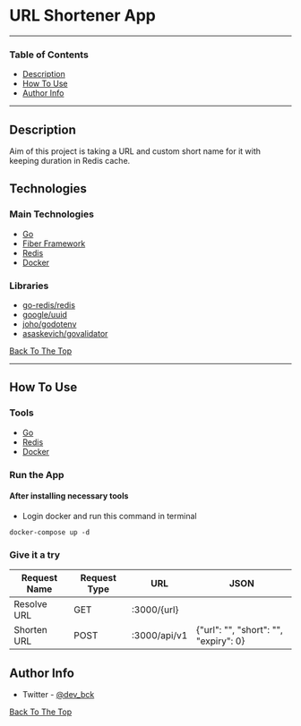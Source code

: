 # URL Shortener App

---

### Table of Contents

- [Description](#description)
- [How To Use](#how-to-use)
- [Author Info](#author-info)

---

## Description

Aim of this project is taking a URL and custom short name for it with keeping duration in Redis cache.

## Technologies

### Main Technologies

- [Go](https://go.dev/)
- [Fiber Framework](https://github.com/gofiber/fiber/v2)
- [Redis](https://redis.io/)
- [Docker](https://www.docker.com/)

### Libraries

- [go-redis/redis](https://github.com/go-redis/redis/v8)
- [google/uuid](https://github.com/google/uuid)
- [joho/godotenv](https://github.com/joho/godotenv)
- [asaskevich/govalidator](https://github.com/asaskevich/govalidator)

[Back To The Top](#URL-Shortener-App)

---

## How To Use

### Tools

- [Go](https://go.dev/dl/)
- [Redis](https://redis.io/download/)
- [Docker](https://www.docker.com/get-started/)

### Run the App

#### After installing necessary tools

- Login docker and run this command in terminal

```
docker-compose up -d
```

### Give it a try

| Request Name | Request Type | URL          | JSON                                  |
| ------------ | ------------ | ------------ | ------------------------------------- |
| Resolve URL  | GET          | :3000/{url}  |                                       |
| Shorten URL  | POST         | :3000/api/v1 | {"url": "", "short": "", "expiry": 0} |

## Author Info

- Twitter - [@dev_bck](https://twitter.com/dev_bck)

[Back To The Top](#URL-Shortener-App)
